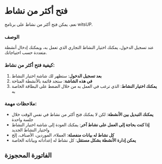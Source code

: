 # فتح أكثر من نشاط
نعم، يمكن فتح أكثر من نشاط على برنامج witsUP.

### الوصف
عند تسجيل الدخول، يمكنك اختيار النشاط التجاري الذي تعمل به، ويمكنك إدخال أنشطة متعددة حسب احتياجاتك.

### كيفية فتح أكثر من نشاط:
1. **بعد تسجيل الدخول**: ستظهر لك شاشة اختيار النشاط
2. **في هذه الشاشة**: ستجد قائمة بالأنشطة المتاحة
3. **يمكنك اختيار النشاط**: الذي ترغب في العمل به من خلال الضغط على البطاقة الخاصة به

### ملاحظات مهمة:
- **يمكنك التبديل بين الأنشطة**: لكن لا يمكنك فتح أكثر من نشاط في نفس الوقت خلال جلسة واحدة
- **إذا كنت بحاجة إلى العمل على نشاط آخر**: يمكنك العودة إلى شاشة اختيار النشاط واختيار النشاط الجديد
- **كل نشاط له بيانات منفصلة**: العملاء، الموردين، الأصناف، إلخ
- **يمكن إدارة الأنشطة بشكل مستقل**: كل نشاط له إعداداته وبياناته الخاصة

## الفاتورة المحجوزة
